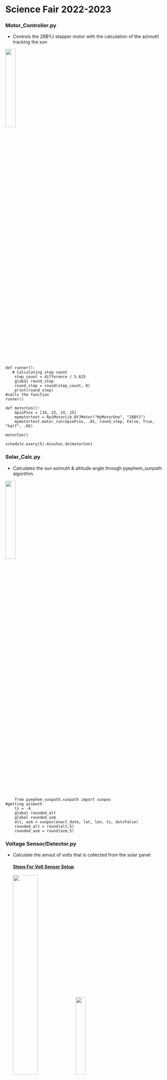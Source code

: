# Science Fair 2022-2023 

### Motor_Controller.py
  - Controls the 28BYJ stepper motor with the calculation of the azimuth tracking the sun
<img src="https://i5.walmartimages.com/asr/838c6723-db4a-4633-a21f-e78275c34adc.5a119ee038bbda92210043dafdafbdc1.jpeg" width=25% height=25%>

```
def runner():
   # Calculating step count
    step_count = difference / 5.625
    global round_step
    round_step = round(step_count, 0)
    print(round_step)
#calls the function
runner()

def motorCon():
    GpioPins = [18, 23, 24, 25]
    mymotortest = RpiMotorLib.BYJMotor("MyMotorOne", "28BYJ")
    mymotortest.motor_run(GpioPins, .01, round_step, False, True, "half", .05)

motorCon()

schedule.every(5).minutes.do(motorCon)
```
 
 

### Solar_Calc.py
 - Calculates the sun azimuth & altitude angle through pyephem_sunpath algorithm. 
<img src="https://www.photopills.com/sites/default/files/tutorials/2014/2-azimuth-elevation.jpg" width=25% height=25%>

 
``` 
    from pyephem_sunpath.sunpath import sunpos
#getting azimuth
    tz = -4
    global rounded_alt
    global rounded_azm
    alt, azm = sunpos(exact_date, lat, lon, tz, dst=False)
    rounded_alt = round(alt,5)
    rounded_azm = round(azm,5)
```
### Voltage Sensor/Detector.py
  - Calculate the amout of volts that is collected from the solar panel 
  
      #### [Steps For Volt Sensor Setup](https://kookye.com/2017/06/01/design-a-voltmeter-with-the-raspberry-pi-board-and-voltage-sensor/)
      
  
      <img src="http://osoyoo.com/wp-content/uploads/2017/04/voltage_bb.jpg" width=40% height=40%> <img src="http://osoyoo.com/wp-content/uploads/2016/08/3-300x300.jpg" width=25% height=25%>

  
   
 ``` 
 def main():
        init()
        while True:
               #reads the volts
                ad_value = readadc(AO_pin, SPICLK, SPIMOSI, SPIMISO, SPICS)
                global voltage
                voltage = ad_value*(3.3/1024)*5
                global volts
               #gets the volts and turn it into a string in order to log it into a csv file
                volts = [str(voltage)]
               #open csv file
                with open(filename, 'a', newline="\n") as file:
                        csvwriter = csv.writer(file)
                       #skips header line after the first run
                        if a:
                         csvwriter.writerow(header)
                         a = False
                         csvwriter.writerow(volts)
                                
                GPIO.cleanup() 
          

schedule.every(5).minutes.do(main)
```

 
 
  
  




